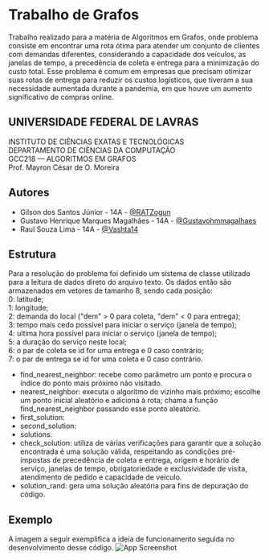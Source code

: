 
# Trabalho de Grafos

Trabalho realizado para a matéria de Algoritmos em Grafos, onde  problema consiste em encontrar uma rota ótima para atender um conjunto de clientes com demandas diferentes, considerando a capacidade dos veículos, as janelas de tempo, a precedência de coleta e entrega para a minimização do custo total. Esse problema é comum em empresas que precisam otimizar suas rotas de entrega para reduzir os custos logísticos, que tiveram a sua necessidade aumentada durante a pandemia, em que houve um aumento significativo de compras online.


## UNIVERSIDADE FEDERAL DE LAVRAS
INSTITUTO DE CIÊNCIAS EXATAS E TECNOLÓGICAS  
DEPARTAMENTO DE CIÊNCIAS DA COMPUTAÇÃO  
GCC218 — ALGORITMOS EM GRAFOS  
Prof. Mayron César de O. Moreira

## Autores

- Gilson dos Santos Júnior - 14A - [@RATZogun](https://github.com/RATZogun)
- Gustavo	Henrique Marques Magalhães - 14A - [@Gustavohmmagalhaes](https://github.com/Gustavohmmagalhaes)
- Raul Souza Lima - 14A - [@Vashta14](https://github.com/Vashta14)


## Estrutura

Para a resolução do problema foi definido um sistema de classe utilizado para a leitura de dados direto do arquivo texto. Os dados então são armazenados em vetores de tamanho 8, sendo cada posição:  
0: latitude;  
1: longitude;  
2: demanda do local ("dem" > 0 para coleta, "dem" < 0 para entrega);  
3: tempo mais cedo possível para iniciar o serviço (janela de tempo);  
4: ultima hora possível para iniciar o serviço (janela de tempo);  
5: a duração do serviço neste local;  
6: o par de coleta se id for uma entrega e 0 caso contrário;  
7: o par de entrega se id for uma coleta e 0 caso contrário.  

- find_nearest_neighbor: recebe como parâmetro um ponto e procura o índice do ponto mais próximo não visitado.  
- nearest_neighbor: executa o algoritmo do vizinho mais próximo; escolhe um ponto inicial aleatório e adiciona à rota; chama a função find_nearest_neighbor passando esse ponto aleatório.
- first_solution:
- second_solution:
- solutions:
- check_solution: utiliza de várias verificações para garantir que a solução encontrada é uma solução válida, respeitando as condições pré-impostas de precedência de coleta e entrega, origem e horário de serviço, janelas de tempo, obrigatoriedade e exclusividade de visita, atendimento de pedido e capacidade de veículo.
- solution_rand: gera uma solução aleatória para fins de depuração do código.

## Exemplo

A imagem a seguir exemplifica a ideia de funcionamento seguida no desenvolvimento desse código.
![App Screenshot](https://i.imgur.com/eNwsZu6.png)
